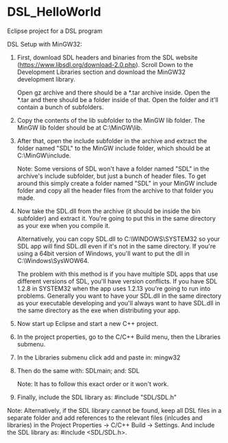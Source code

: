 # DSL_HelloWorld
Eclipse project for a DSL program

DSL Setup with MinGW32:

1) First, download SDL headers and binaries from the SDL website (https://www.libsdl.org/download-2.0.php). 
   Scroll Down to the Development Libraries section and download the MinGW32 development library.
   
   Open gz archive and there should be a *.tar archive inside.
   Open the *.tar and there should be a folder inside of that.
   Open the folder and it'll contain a bunch of subfolders.
   
2) Copy the contents of the lib subfolder to the MinGW lib folder. The MinGW lib folder should be at C:\MinGW\lib.

3) After that, open the include subfolder in the archive and extract the folder named "SDL" to the MinGW include 
   folder, which should be at C:\MinGW\include.
   
   Note: Some versions of SDL won't have a folder named "SDL" in the archive's include subfolder, but just a 
   bunch of header files. To get around this simply create a folder named "SDL" in your MinGW include folder 
   and copy all the header files from the archive to that folder you made.
   
4) Now take the SDL.dll from the archive (it should be inside the bin subfolder) and extract it. You're going 
   to put this in the same directory as your exe when you compile it.

   Alternatively, you can copy SDL.dll to C:\WINDOWS\SYSTEM32 so your SDL app will find SDL.dll even if it's 
   not in the same directory. If you're using a 64bit version of Windows, you'll want to put the dll in 
   C:\Windows\SysWOW64.

   The problem with this method is if you have multiple SDL apps that use different versions of SDL, you'll 
   have version conflicts. If you have SDL 1.2.8 in SYSTEM32 when the app uses 1.2.13 you're going to run into 
   problems. Generally you want to have your SDL.dll in the same directory as your executable developing and 
   you'll always want to have SDL.dll in the same directory as the exe when distributing your app.
   
5) Now start up Eclipse and start a new C++ project.

6) In the project properties, go to the C/C++ Build menu, then the Libraries submenu.

7) In the Libraries submenu click add and paste in: mingw32
   
8) Then do the same with: SDLmain; and: SDL

   Note: It has to follow this exact order or it won't work.
   
9) Finally, include the SDL library as: #include "SDL/SDL.h"


Note: Alternatively, if the SDL library cannot be found, keep all DSL files in a separate folder and add 
references to the relevant files (inlcudes and libraries) in the Project Properties -> C/C++ Build -> Settings. 
And include the SDL library as: #include <SDL/SDL.h>.
   
